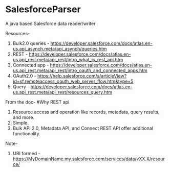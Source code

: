 # SalesforceParser
A java based Salesforce data reader/writer

Resources-
1. Bulk2.0 queries - https://developer.salesforce.com/docs/atlas.en-us.api_asynch.meta/api_asynch/queries.htm
2. REST - https://developer.salesforce.com/docs/atlas.en-us.api_rest.meta/api_rest/intro_what_is_rest_api.htm
3. Connected app - https://developer.salesforce.com/docs/atlas.en-us.api_rest.meta/api_rest/intro_oauth_and_connected_apps.htm
4. OAuth2.0 - https://help.salesforce.com/s/articleView?id=sf.remoteaccess_oauth_web_server_flow.htm&type=5
5. Query - https://developer.salesforce.com/docs/atlas.en-us.api_rest.meta/api_rest/resources_query.htm

From the doc-
#Why REST api
1. Resource access and operation like records, metadata, query results, and more.
2. Simple.
3. Bulk API 2.0, Metadata API, and Connect REST API offer additional functionality.

Note-
1. URI formed - https://MyDomainName.my.salesforce.com/services/data/vXX.X/resource/ 